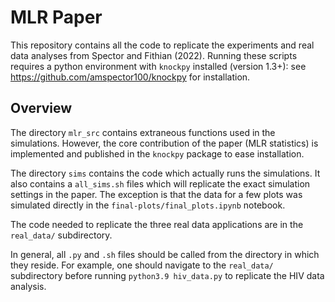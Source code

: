 # MLR Paper

This repository contains all the code to replicate the experiments and real data analyses from Spector and Fithian (2022). Running these scripts requires a python environment with ``knockpy`` installed (version 1.3+): see https://github.com/amspector100/knockpy for installation.

## Overview

The directory ``mlr_src`` contains extraneous functions used in the simulations. However, the core contribution of the paper (MLR statistics) is implemented and published in the ``knockpy`` package to ease installation. 

The directory ``sims`` contains the code which actually runs the simulations. It also contains a ``all_sims.sh`` files which will replicate the exact simulation settings in the paper. The exception is that the data for a few plots was simulated directly in the ``final-plots/final_plots.ipynb`` notebook.

The code needed to replicate the three real data applications are in the ``real_data/`` subdirectory. 

In general, all ``.py`` and ``.sh`` files should be called from the directory in which they reside. For example, one should navigate to the ``real_data/`` subdirectory before running ``python3.9 hiv_data.py`` to replicate the HIV data analysis.